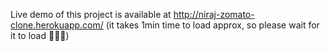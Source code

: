 Live demo of this project is available at http://niraj-zomato-clone.herokuapp.com/ (it takes 1min time to load approx, so please wait for it to load 🙂🙏🏾)
